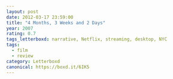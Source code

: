 ```yaml
---
layout: post 
date: 2012-03-17 23:59:00
title: "4 Months, 3 Weeks and 2 Days"
year: 2007
rating: 0.7
tags_letterboxd: narrative, Netflix, streaming, desktop, NYC
tags:
  - film
  - review
category: Letterboxd
canonical: https://boxd.it/6IK5
---
```

